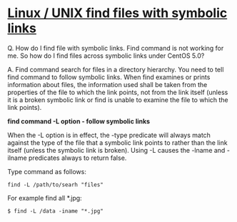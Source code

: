 # [Linux / UNIX find files with symbolic links](http://www.cyberciti.biz/faq/linux-unix-find-files-with-symbolic-links/)

Q. How do I find file with symbolic links. Find command is not working for me. So how do I find files across symbolic links under CentOS 5.0?

A. Find command search for files in a directory hierarchy. You need to tell find command to follow symbolic links. When find examines or prints information about files, the information used shall be taken from the properties of the file to which the link points, not from the link itself (unless it is a broken symbolic link or find is unable to examine the file to which the link points).

**find command -L option - follow symbolic links**

When the -L option is in effect, the -type predicate will always match against the type of the file that a symbolic link points to rather than the link itself (unless the symbolic link is broken). Using -L causes the -lname and -ilname predicates always to return false.

Type command as follows:

```
find -L /path/to/searh "files"
```

For example find all *.jpg:

```
$ find -L /data -iname "*.jpg"
```
